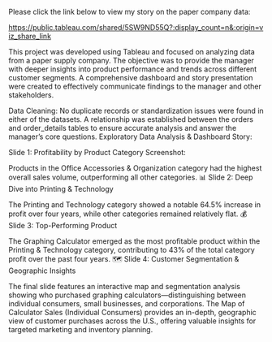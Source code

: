 Please click the link below to view my story on the paper company data: 

https://public.tableau.com/shared/5SW9ND55Q?:display_count=n&:origin=viz_share_link

This project was developed using Tableau and focused on analyzing data from a paper supply company. The objective was to provide the manager with deeper insights into product performance and trends across different customer segments. A comprehensive dashboard and story presentation were created to effectively communicate findings to the manager and other stakeholders.

Data Cleaning:
No duplicate records or standardization issues were found in either of the datasets.
A relationship was established between the orders and order_details tables to ensure accurate analysis and answer the manager’s core questions.
Exploratory Data Analysis & Dashboard Story: 

Slide 1: Profitability by Product Category Screenshot: 

Products in the Office Accessories & Organization category had the highest overall sales volume, outperforming all other categories.
📊 Slide 2: Deep Dive into Printing & Technology

The Printing and Technology category showed a notable 64.5% increase in profit over four years, while other categories remained relatively flat.
💰 Slide 3: Top-Performing Product

The Graphing Calculator emerged as the most profitable product within the Printing & Technology category, contributing to 43% of the total category profit over the past four years.
🗺️ Slide 4: Customer Segmentation & Geographic Insights

The final slide features an interactive map and segmentation analysis showing who purchased graphing calculators—distinguishing between individual consumers, small businesses, and corporations.
The Map of Calculator Sales (Individual Consumers) provides an in-depth, geographic view of customer purchases across the U.S., offering valuable insights for targeted marketing and inventory planning.
